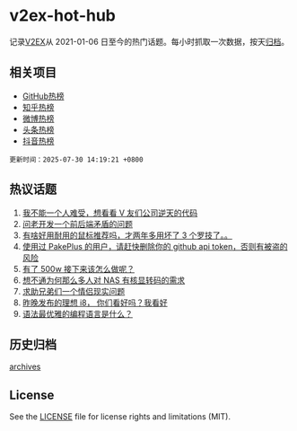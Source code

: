 # v2ex-hot-hub

 记录[V2EX](https://www.v2ex.com/)从 2021-01-06 日至今的热门话题。每小时抓取一次数据，按天[归档](archives)。
 
 ## 相关项目

- [GitHub热榜](https://github.com/lonnyzhang423/github-hot-hub)
- [知乎热榜](https://github.com/lonnyzhang423/zhihu-hot-hub)
- [微博热榜](https://github.com/lonnyzhang423/weibo-hot-hub)
- [头条热榜](https://github.com/lonnyzhang423/toutiao-hot-hub)
- [抖音热榜](https://github.com/lonnyzhang423/douyin-hot-hub)


 `更新时间：2025-07-30 14:19:21 +0800`

## 热议话题

1. [我不能一个人难受，想看看 V 友们公司逆天的代码](https://www.v2ex.com/t/1148645)
1. [问老开发一个前后端矛盾的问题](https://www.v2ex.com/t/1148608)
1. [有啥好用耐用的鼠标推荐吗，才两年多用坏了 3 个罗技了。。](https://www.v2ex.com/t/1148641)
1. [使用过 PakePlus 的用户，请赶快删除你的 github api token，否则有被盗的风险](https://www.v2ex.com/t/1148581)
1. [有了 500w 接下来该怎么做呢？](https://www.v2ex.com/t/1148505)
1. [想不通为何那么多人对 NAS 有核显转码的需求](https://www.v2ex.com/t/1148642)
1. [求助兄弟们一个情侣现实问题](https://www.v2ex.com/t/1148586)
1. [昨晚发布的理想 i8， 你们看好吗？我看好](https://www.v2ex.com/t/1148667)
1. [语法最优雅的编程语言是什么？](https://www.v2ex.com/t/1148712)

## 历史归档

[archives](archives)

## License

See the [LICENSE](LICENSE) file for license rights and limitations (MIT).
